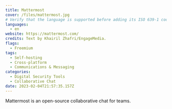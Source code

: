 ```yaml
---
title: Mattermost
cover: /files/mattermost.jpg
# Verify that the language is supported before adding its ISO 639-1 code here. without the country code, i.e. ms instead of ms_MY.
languages:
  - en
website: https://mattermost.com/
credits: Text by Khairil Zhafri/EngageMedia.
flags:
  - Freemium
tags:
  - Self-hosting
  - Cross-platform
  - Communications & Messaging
categories:
  - Digital Security Tools
  - Collaborative Chat
date: 2023-02-04T21:57:35.157Z
---
```

Mattermost is an open-source collaborative chat for teams.